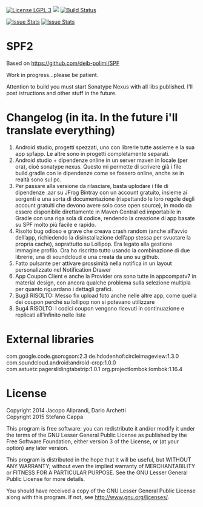 [![License LGPL 3](https://img.shields.io/badge/license-LGPLv3-blue.svg)](http://www.gnu.org/licenses/lgpl-3.0.txt)
![](https://reposs.herokuapp.com/?path=Ks89/SPF2)
[![Build Status](https://travis-ci.org/Ks89/SPF2.svg?branch=master)](https://travis-ci.org/Ks89/SPF2)

[![Issue Stats](http://issuestats.com/github/Ks89/SPF2/badge/pr?style=flat)](http://issuestats.com/github/Ks89/SPF2)
[![Issue Stats](http://issuestats.com/github/Ks89/SPF2/badge/issue?style=flat)](http://issuestats.com/github/Ks89/SPF2)

# SPF2

Based on https://github.com/deib-polimi/SPF

Work in progress...please be patient.

Attention to build you must start Sonatype Nexus with all libs published. I'll post istructions and other stuff in the future.



# Changelog (in ita. In the future i'll translate everything)
1. Android studio, progetti spezzati, uno con librerie tutte assieme e la sua app spfapp. Le altre sono in progetti completamente separati.
2. Android studio + dipendenze online in un server maven in locale (per ora), cioè sonatype nexus. Questo mi permette di scrivere già i file build.gradle con le dipendenze come se fossero online, anche se in realtà sono sul pc.
3. Per passare alla versione da rilasciare, basta uplodare i file di dipendenze .aar su JFrog Bintray con un account gratuito, insieme ai sorgenti e una sorta di documentazione (rispettando le loro regole degli account gratuiti che devono avere solo cose open source), in modo da essere disponibile direttamente in Maven Central ed importabile in Gradle con una riga sola di codice, rendendo la creazione di app basate su SPF molto più facile e rapido.
4. Risolto bug odioso e grave che creava crash random (anche all’avvio dell’app, richiedendo la disinstallazione dell’app stessa per svuotare la propria cache), soprattutto su Lollipop. Era legato alla gestione immagine profilo. Ora ho riscritto tutto usando la combinazione di due librerie, una di soundcloud e una creata da uno su github.
5. Fatto pulsante per attivare prossimità nella notifica in un layout personalizzato nel Notification Drawer
6. App Coupon Client e anche la Provider ora sono tutte in appcompatv7 in material design, con ancora qualche problema sulla selezione multipla per quanto riguardano i dettagli grafici.
7. Bug3 RISOLTO: Messo fix upload foto anche nelle altre app, come quella dei coupon perché su lollipop non si potevano utilizzare
8. Bug4 RISOLTO: I codici coupon vengono ricevuti in continuazione e replicati all’infinito nelle liste


# External libraries
com.google.code.gson:gson:2.3
de.hdodenhof:circleimageview:1.3.0
com.soundcloud.android:android-crop:1.0.0
com.astuetz:pagerslidingtabstrip:1.0.1
org.projectlombok:lombok:1.16.4


# License
Copyright 2014 Jacopo Aliprandi, Dario Archetti<br>
Copyright 2015 Stefano Cappa

This program is free software: you can redistribute it and/or modify
it under the terms of the GNU Lesser General Public License as published by
the Free Software Foundation, either version 3 of the License, or
(at your option) any later version.

This program is distributed in the hope that it will be useful,
but WITHOUT ANY WARRANTY; without even the implied warranty of
MERCHANTABILITY or FITNESS FOR A PARTICULAR PURPOSE.  See the
GNU Lesser General Public License for more details.

You should have received a copy of the GNU Lesser General Public License
along with this program.  If not, see <http://www.gnu.org/licenses/>.


